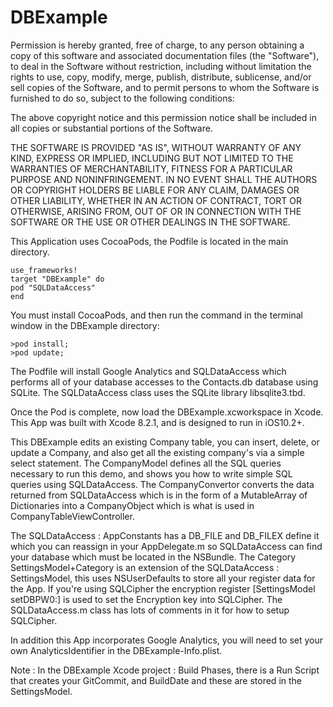 DBExample
=========

Permission is hereby granted, free of charge, to any person obtaining a copy of this software and associated documentation files (the "Software"), to deal in the Software without restriction, including without limitation the rights to use, copy, modify, merge, publish, distribute, sublicense, and/or sell copies of the Software, and to permit persons to whom the Software is furnished to do so, subject to the following conditions:

The above copyright notice and this permission notice shall be included in all copies or substantial portions of the Software.

THE SOFTWARE IS PROVIDED "AS IS", WITHOUT WARRANTY OF ANY KIND, EXPRESS OR IMPLIED, INCLUDING BUT NOT LIMITED TO THE WARRANTIES OF MERCHANTABILITY, FITNESS FOR A PARTICULAR PURPOSE AND NONINFRINGEMENT. IN NO EVENT SHALL THE AUTHORS OR COPYRIGHT HOLDERS BE LIABLE FOR ANY CLAIM, DAMAGES OR OTHER LIABILITY, WHETHER IN AN ACTION OF CONTRACT, TORT OR OTHERWISE, ARISING FROM, OUT OF OR IN CONNECTION WITH THE SOFTWARE OR THE USE OR OTHER DEALINGS IN THE SOFTWARE.

This Application uses CocoaPods, the Podfile is located in the main directory.

    use_frameworks!
    target "DBExample" do
    pod "SQLDataAccess"
    end
    
You must install CocoaPods, and then run the command in the terminal window in the DBExample directory:

    >pod install;
    >pod update;

The Podfile will install Google Analytics and SQLDataAccess which performs all of your database accesses to the
Contacts.db database using SQLite. The SQLDataAccess class uses the SQLite library libsqlite3.tbd.

Once the Pod is complete, now load the DBExample.xcworkspace in Xcode. 
This App was built with Xcode 8.2.1, and is designed to run in iOS10.2+.

This DBExample edits an existing Company table, you can insert, delete, or update a Company, and also 
get all the existing company's via a simple select statement.
The CompanyModel defines all the SQL queries necessary to run this demo, and shows you how to write
simple SQL queries using SQLDataAccess. The CompanyConvertor converts the data returned from SQLDataAccess
which is in the form of a MutableArray of Dictionaries into a CompanyObject which is what is used in
CompanyTableViewController.

The SQLDataAccess : AppConstants has a DB_FILE and DB_FILEX define it which you can reassign in your
AppDelegate.m so SQLDataAccess can find your database which must be located in the NSBundle.
The Category SettingsModel+Category is an extension of the SQLDataAccess : SettingsModel, this uses
NSUserDefaults to store all your register data for the App. If you're using SQLCipher the encryption register
[SettingsModel setDBPW0:] is used to set the Encryption key into SQLCipher. The SQLDataAccess.m class has
lots of comments in it for how to setup SQLCipher.

In addition this App incorporates Google Analytics, you will need to set your own AnalyticsIdentifier in
the DBExample-Info.plist.

Note : In the DBExample Xcode project : Build Phases, there is a Run Script that creates your GitCommit,
and BuildDate and these are stored in the SettingsModel.
